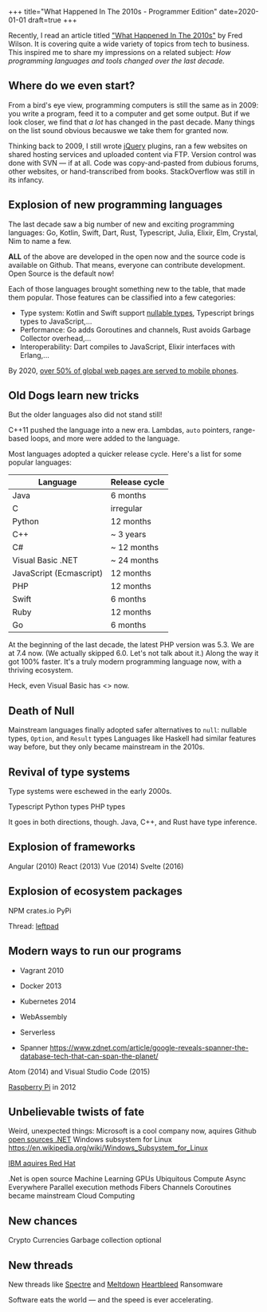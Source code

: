 +++
title="What Happened In The 2010s - Programmer Edition"
date=2020-01-01
draft=true
+++

Recently, I read an article titled ["What Happened In The
2010s"](https://avc.com/2019/12/what-happened-in-the-2010s/) by Fred Wilson. It
is covering quite a wide variety of topics from tech to business. This inspired
me to share my impressions on a related subject: _How programming languages and
tools changed over the last decade._

## Where do we even start?

From a bird's eye view, programming computers is still the same as in 2009: you
write a program, feed it to a computer and get some output. But if we look
closer, we find that _a lot_ has changed in the past decade. Many things on the
list sound obvious becauswe we take them for granted now.

Thinking back to 2009, I still wrote [jQuery](https://jquery.com/) plugins, ran
a few websites on shared hosting services and uploaded content via FTP. Version
control was done with SVN &mdash; if at all. Code was copy-and-pasted from
dubious forums, other websites, or hand-transcribed from books. StackOverflow
was still in its infancy.

## Explosion of new programming languages

The last decade saw a big number of new and exciting programming languages: Go,
Kotlin, Swift, Dart, Rust, Typescript, Julia, Elixir, Elm, Crystal, Nim to name
a few.

**ALL** of the above are developed in the open now and the source code is
available on Github. That means, everyone can contribute development. Open
Source is the default now!

Each of those languages brought something new to the table, that made them
popular. Those features can be classified into a few categories:

- Type system: Kotlin and Swift support [nullable types], Typescript brings
  types to JavaScript,...
- Performance: Go adds Goroutines and channels, Rust avoids Garbage Collector
  overhead,...
- Interoperability: Dart compiles to JavaScript, Elixir interfaces with
  Erlang,...

[nullable types]: https://en.wikipedia.org/wiki/Nullable_type

By 2020, [over 50% of global web pages are served to mobile
phones](https://www.cleveroad.com/blog/discover-the-pros-and-cons-of-mobile-apps-vs-mobile-websites).

## Old Dogs learn new tricks

But the older languages also did not stand still!

C++11 pushed the language into a new era. Lambdas, `auto` pointers, range-based
loops, and more were added to the language.

Most languages adopted a quicker release cycle. Here's a list for some popular
languages:

| Language                | Release cycle |
| ----------------------- | ------------- |
| Java                    | 6 months      |
| C                       | irregular     |
| Python                  | 12 months     |
| C++                     | ~ 3 years     |
| C#                      | ~ 12 months   |
| Visual Basic .NET       | ~ 24 months   |
| JavaScript (Ecmascript) | 12 months     |
| PHP                     | 12 months     |
| Swift                   | 6 months      |
| Ruby                    | 12 months     |
| Go                      | 6 months      |

At the beginning of the last decade, the latest PHP version was 5.3. We are at
7.4 now. (We actually skipped 6.0. Let's not talk about it.) Along the way it
got 100% faster. It's a truly modern programming language now, with a thriving
ecosystem.

Heck, even Visual Basic has <<FEATURE>> now.

## Death of Null

Mainstream languages finally adopted safer alternatives to `null`: nullable
types, `Option`, and `Result` types Languages like Haskell had similar features
way before, but they only became mainstream in the 2010s.

## Revival of type systems

Type systems were eschewed in the early 2000s.

Typescript Python types PHP types

It goes in both directions, though. Java, C++, and Rust have type inference.

## Explosion of frameworks

Angular (2010) React (2013) Vue (2014) Svelte (2016)

## Explosion of ecosystem packages

NPM crates.io PyPi

Thread:
[leftpad](https://www.davidhaney.io/npm-left-pad-have-we-forgotten-how-to-program/)

## Modern ways to run our programs

- Vagrant 2010
- Docker 2013
- Kubernetes 2014
- WebAssembly
- Serverless

- Spanner
  https://www.zdnet.com/article/google-reveals-spanner-the-database-tech-that-can-span-the-planet/

Atom (2014) and Visual Studio Code (2015)

[Raspberry Pi](https://en.wikipedia.org/wiki/Raspberry_Pi) in 2012

## Unbelievable twists of fate

Weird, unexpected things: Microsoft is a cool company now, aquires Github [open
sources
.NET](https://news.microsoft.com/2014/11/12/microsoft-takes-net-open-source-and-cross-platform-adds-new-development-capabilities-with-visual-studio-2015-net-2015-and-visual-studio-online/)
Windows subsystem for Linux
https://en.wikipedia.org/wiki/Windows_Subsystem_for_Linux

[IBM aquires Red
Hat](https://www.redhat.com/en/blog/red-hat-ibm-creating-leading-hybrid-cloud-provider)

.Net is open source Machine Learning GPUs Ubiquitous Compute Async Everywhere
Parallel execution methods Fibers Channels Coroutines became mainstream Cloud
Computing

## New chances

Crypto Currencies Garbage collection optional

## New threads

New threads like
[Spectre](https://googleprojectzero.blogspot.com/2018/01/reading-privileged-memory-with-side.html)
and [Meltdown](https://news.ycombinator.com/item?id=16065845)
[Heartbleed](http://heartbleed.com/) Ransomware

Software eats the world &mdash; and the speed is ever accelerating.
